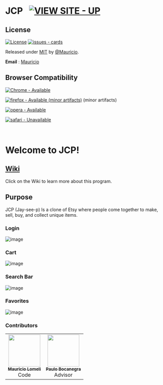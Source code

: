 # JCP &nbsp; [![VIEW SITE - UP](https://img.shields.io/badge/VIEW_SITE-UP-2ea44f?style=for-the-badge&logo=heroku)](https://jcp-crafter.herokuapp.com/#/home)


## License
[![License](https://img.shields.io/badge/License-MIT-blue)](https://github.com/mjlomeli/jcp/blob/main/LICENSE)
[![issues - cards](https://img.shields.io/github/issues/mjlomeli/jcp)](https://github.com/mjlomeli/jcp/issues)

Released under [MIT](/LICENSE) by [@Mauricio](https://github.com/mjlomeli/jcp/blob/main/LICENSE).

**Email** : [Mauricio](mailto:developer.mauricio.jr.lomeli@gmail.com)


## Browser Compatibility
[![Chrome - Available](https://img.shields.io/badge/Chrome-Available-2ea44f?style=for-the-badge&logo=google+chrome)](https://www.google.com/chrome/)

[![firefox - Available (minor artifacts)](https://img.shields.io/badge/firefox-Available-2ea44f?style=for-the-badge&logo=firefox)](https://www.mozilla.org/) (minor artifacts)

[![opera - Available](https://img.shields.io/badge/opera-Available-2ea44f?style=for-the-badge&logo=opera&logoColor=red)](https://www.opera.com/)

[![safari - Unavailable](https://img.shields.io/badge/safari-Unavailable-critical?style=for-the-badge&logo=safari&logoColor=blue)](https://www.apple.com/safari/)

<br>

# Welcome to JCP!

## [Wiki](https://github.com/mjlomeli/jcp/wiki)
Click on the Wiki to learn more about this program.

## Purpose

JCP (Jay-see-p) Is a clone of Etsy where people come together to make, sell, buy, and collect unique items.

### Login

![image](https://github.com/mjlomeli/jcp/wiki/images/login.gif)

### Cart

![image](https://github.com/mjlomeli/jcp/wiki/images/cart.gif)


### Search Bar

![image](https://github.com/mjlomeli/jcp/wiki/images/searchbar.gif)

### Favorites

![image](https://github.com/mjlomeli/jcp/wiki/images/favorites.gif)


### Contributors

<table>
  <tr>
      <td id="mauricio" align="center">
         <a href="https://github.com/mjlomeli">
         <img src="https://avatars.githubusercontent.com/u/46548793?v=4" width="100px;" alt=""/><br />
         <sub><b>Mauricio Lomeli</b></sub></a><br />
         <label>Code</label>
      </td>
      <td id="paulo" align="center">
         <a href="https://www.linkedin.com/in/paulo-bocanegra">
         <img src="https://secure.gravatar.com/avatar/c90a96bff8b9b6d8b373f26e17851899?secure=true&size=300" width="100px;" alt=""/><br />
         <sub><b>Paulo Bocanegra</b></sub></a><br />
         <label>Advisor</label>
      </td>
   </tr>
</table>

